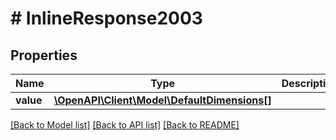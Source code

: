 # # InlineResponse2003

## Properties

Name | Type | Description | Notes
------------ | ------------- | ------------- | -------------
**value** | [**\OpenAPI\Client\Model\DefaultDimensions[]**](DefaultDimensions.md) |  | [optional]

[[Back to Model list]](../../README.md#models) [[Back to API list]](../../README.md#endpoints) [[Back to README]](../../README.md)
